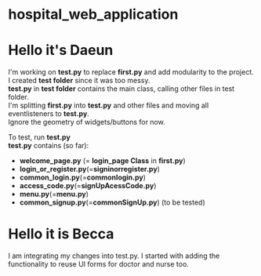 # hospital_web_application

# Hello it's Daeun
I'm working on **test.py** to replace **first.py** and add modularity to the project.<br />
I created **test folder** since it was too messy. <br />
**test.py** in **test folder** contains the main class, calling other files in test folder.<br />
I'm splitting **first.py** into **test.py** and other files and moving all eventlisteners to **test.py**.<br />
Ignore the geometry of widgets/buttons for now.<br />

To test, run **test.py** <br />
**test.py** contains (so far):
- **welcome_page.py** (= **login_page Class** in **first.py**)<br />
- **login_or_register.py**(=**signinorregister.py**) <br />
- **common_login.py**(=**commonlogin.py**) <br />
- **access_code.py**(=**signUpAcessCode.py**) <br />
- **menu.py**(=**menu.py**) <br />
- **common_signup.py**(=**commonSignUp.py**) (to be tested)<br />

# Hello it is Becca
I am integrating my changes into test.py. I started with adding the
functionality to reuse UI forms for doctor and nurse too.<br />

